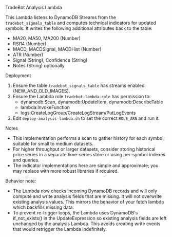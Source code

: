 TradeBot Analysis Lambda

This Lambda listens to DynamoDB Streams from the `tradebot_signals_table` and computes technical indicators for updated symbols. It writes the following additional attributes back to the table:

- MA20, MA50, MA200 (Number)
- RSI14 (Number)
- MACD, MACDSignal, MACDHist (Number)
- ATR (Number)
- Signal (String), Confidence (String)
- Notes (String) optionally

Deployment
1) Ensure the table `tradebot_signals_table` has streams enabled (NEW_AND_OLD_IMAGES).
2) Ensure the Lambda role `tradebot-lambda-role` has permission to:
   - dynamodb:Scan, dynamodb:UpdateItem, dynamodb:DescribeTable
   - lambda:InvokeFunction
   - logs:CreateLogGroup/CreateLogStream/PutLogEvents
3) Edit `deploy-analysis-lambda.sh` to set the correct `ROLE_ARN` and run it.

Notes
- This implementation performs a scan to gather history for each symbol; suitable for small to medium datasets.
- For higher throughput or larger datasets, consider storing historical price series in a separate time-series store or using per-symbol indexes and queries.
- The indicator implementations here are simple and approximate; you may replace with more robust libraries if required.

Behavior note:
- The Lambda now checks incoming DynamoDB records and will only compute and write analysis fields that are missing. It will not overwrite existing analysis values. This mirrors the behavior of your fetch lambda which backfills missing data.
 - To prevent re-trigger loops, the Lambda uses DynamoDB's if_not_exists() in the UpdateExpression so existing analysis fields are left unchanged by the analysis Lambda. This avoids creating write events that would retrigger the Lambda indefinitely.
